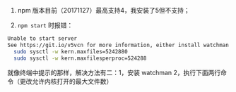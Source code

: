 1. npm 版本目前（20171127）最高支持4，我安装了5但不支持；

2. `npm start` 时报错：   

```bash
Unable to start server
See https://git.io/v5vcn for more information, either install watchman or run the following snippet:
  sudo sysctl -w kern.maxfiles=5242880
  sudo sysctl -w kern.maxfilesperproc=524288
```
  
就像终端中提示的那样，解决方法有二：1，安装 watchman 2，执行下面两行命令（更改允许内核打开的最大文件数）